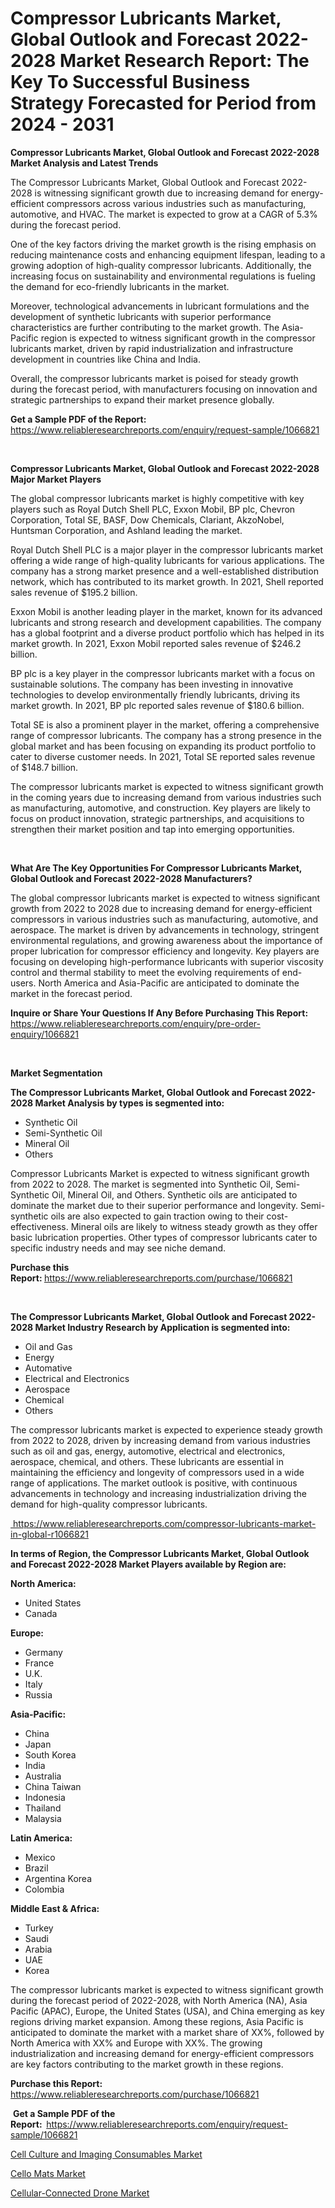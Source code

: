 <p><h1>Compressor Lubricants Market, Global Outlook and Forecast 2022-2028 Market Research Report: The Key To Successful Business Strategy Forecasted for Period from 2024 - 2031</h1></p><p><strong>Compressor Lubricants Market, Global Outlook and Forecast 2022-2028 Market Analysis and Latest Trends</strong></p>
<p><p>The Compressor Lubricants Market, Global Outlook and Forecast 2022-2028 is witnessing significant growth due to increasing demand for energy-efficient compressors across various industries such as manufacturing, automotive, and HVAC. The market is expected to grow at a CAGR of 5.3% during the forecast period.</p><p>One of the key factors driving the market growth is the rising emphasis on reducing maintenance costs and enhancing equipment lifespan, leading to a growing adoption of high-quality compressor lubricants. Additionally, the increasing focus on sustainability and environmental regulations is fueling the demand for eco-friendly lubricants in the market.</p><p>Moreover, technological advancements in lubricant formulations and the development of synthetic lubricants with superior performance characteristics are further contributing to the market growth. The Asia-Pacific region is expected to witness significant growth in the compressor lubricants market, driven by rapid industrialization and infrastructure development in countries like China and India.</p><p>Overall, the compressor lubricants market is poised for steady growth during the forecast period, with manufacturers focusing on innovation and strategic partnerships to expand their market presence globally.</p></p>
<p><strong>Get a Sample PDF of the Report:&nbsp;</strong> <a href="https://www.reliableresearchreports.com/enquiry/request-sample/1066821">https://www.reliableresearchreports.com/enquiry/request-sample/1066821</a></p>
<p>&nbsp;</p>
<p><strong>Compressor Lubricants Market, Global Outlook and Forecast 2022-2028 Major Market Players</strong></p>
<p><p>The global compressor lubricants market is highly competitive with key players such as Royal Dutch Shell PLC, Exxon Mobil, BP plc, Chevron Corporation, Total SE, BASF, Dow Chemicals, Clariant, AkzoNobel, Huntsman Corporation, and Ashland leading the market.</p><p>Royal Dutch Shell PLC is a major player in the compressor lubricants market offering a wide range of high-quality lubricants for various applications. The company has a strong market presence and a well-established distribution network, which has contributed to its market growth. In 2021, Shell reported sales revenue of $195.2 billion.</p><p>Exxon Mobil is another leading player in the market, known for its advanced lubricants and strong research and development capabilities. The company has a global footprint and a diverse product portfolio which has helped in its market growth. In 2021, Exxon Mobil reported sales revenue of $246.2 billion.</p><p>BP plc is a key player in the compressor lubricants market with a focus on sustainable solutions. The company has been investing in innovative technologies to develop environmentally friendly lubricants, driving its market growth. In 2021, BP plc reported sales revenue of $180.6 billion.</p><p>Total SE is also a prominent player in the market, offering a comprehensive range of compressor lubricants. The company has a strong presence in the global market and has been focusing on expanding its product portfolio to cater to diverse customer needs. In 2021, Total SE reported sales revenue of $148.7 billion.</p><p>The compressor lubricants market is expected to witness significant growth in the coming years due to increasing demand from various industries such as manufacturing, automotive, and construction. Key players are likely to focus on product innovation, strategic partnerships, and acquisitions to strengthen their market position and tap into emerging opportunities.</p></p>
<p>&nbsp;</p>
<p><strong>What Are The Key Opportunities For Compressor Lubricants Market, Global Outlook and Forecast 2022-2028 Manufacturers?</strong></p>
<p><p>The global compressor lubricants market is expected to witness significant growth from 2022 to 2028 due to increasing demand for energy-efficient compressors in various industries such as manufacturing, automotive, and aerospace. The market is driven by advancements in technology, stringent environmental regulations, and growing awareness about the importance of proper lubrication for compressor efficiency and longevity. Key players are focusing on developing high-performance lubricants with superior viscosity control and thermal stability to meet the evolving requirements of end-users. North America and Asia-Pacific are anticipated to dominate the market in the forecast period.</p></p>
<p><strong>Inquire or Share Your Questions If Any Before Purchasing This Report:</strong> <a href="https://www.reliableresearchreports.com/enquiry/pre-order-enquiry/1066821">https://www.reliableresearchreports.com/enquiry/pre-order-enquiry/1066821</a></p>
<p>&nbsp;</p>
<p><strong>Market Segmentation</strong></p>
<p><strong>The Compressor Lubricants Market, Global Outlook and Forecast 2022-2028 Market Analysis by types is segmented into:</strong></p>
<p><ul><li>Synthetic Oil</li><li>Semi-Synthetic Oil</li><li>Mineral Oil</li><li>Others</li></ul></p>
<p><p>Compressor Lubricants Market is expected to witness significant growth from 2022 to 2028. The market is segmented into Synthetic Oil, Semi-Synthetic Oil, Mineral Oil, and Others. Synthetic oils are anticipated to dominate the market due to their superior performance and longevity. Semi-synthetic oils are also expected to gain traction owing to their cost-effectiveness. Mineral oils are likely to witness steady growth as they offer basic lubrication properties. Other types of compressor lubricants cater to specific industry needs and may see niche demand.</p></p>
<p><strong>Purchase this Report:&nbsp;</strong><a href="https://www.reliableresearchreports.com/purchase/1066821">https://www.reliableresearchreports.com/purchase/1066821</a></p>
<p>&nbsp;</p>
<p><strong>The Compressor Lubricants Market, Global Outlook and Forecast 2022-2028 Market Industry Research by Application is segmented into:</strong></p>
<p><ul><li>Oil and Gas</li><li>Energy</li><li>Automative</li><li>Electrical and Electronics</li><li>Aerospace</li><li>Chemical</li><li>Others</li></ul></p>
<p><p>The compressor lubricants market is expected to experience steady growth from 2022 to 2028, driven by increasing demand from various industries such as oil and gas, energy, automotive, electrical and electronics, aerospace, chemical, and others. These lubricants are essential in maintaining the efficiency and longevity of compressors used in a wide range of applications. The market outlook is positive, with continuous advancements in technology and increasing industrialization driving the demand for high-quality compressor lubricants.</p></p>
<p><a href="https://www.reliableresearchreports.com/compressor-lubricants-market-in-global-r1066821">&nbsp;https://www.reliableresearchreports.com/compressor-lubricants-market-in-global-r1066821</a></p>
<p><strong>In terms of Region, the Compressor Lubricants Market, Global Outlook and Forecast 2022-2028 Market Players available by Region are:</strong></p>
<p>
    <p> <strong> North America: </strong>
        <ul>
            <li>United States</li>
            <li>Canada</li>
        </ul>
        </p> 
    <p> <strong> Europe: </strong>
        <ul>
            <li>Germany</li>
            <li>France</li>
            <li>U.K.</li>
            <li>Italy</li>
            <li>Russia</li>
        </ul>
        </p> 
    <p> <strong> Asia-Pacific: </strong>
        <ul>
            <li>China</li>
            <li>Japan</li>
            <li>South Korea</li>
            <li>India</li>
            <li>Australia</li>
            <li>China Taiwan</li>
            <li>Indonesia</li>
            <li>Thailand</li>
            <li>Malaysia</li>
        </ul>
        </p> 
    <p> <strong> Latin America: </strong>
        <ul>
            <li>Mexico</li>
            <li>Brazil</li>
            <li>Argentina Korea</li>
            <li>Colombia</li>
        </ul>
        </p> 
    <p> <strong> Middle East & Africa: </strong>
        <ul>
            <li>Turkey</li>
            <li>Saudi</li>
            <li>Arabia</li>
            <li>UAE</li>
            <li>Korea</li>
        </ul>
    </p>
    </p>
<p><p>The compressor lubricants market is expected to witness significant growth during the forecast period of 2022-2028, with North America (NA), Asia Pacific (APAC), Europe, the United States (USA), and China emerging as key regions driving market expansion. Among these regions, Asia Pacific is anticipated to dominate the market with a market share of XX%, followed by North America with XX% and Europe with XX%. The growing industrialization and increasing demand for energy-efficient compressors are key factors contributing to the market growth in these regions.</p></p>
<p><strong>Purchase this Report: </strong><a href="https://www.reliableresearchreports.com/purchase/1066821">https://www.reliableresearchreports.com/purchase/1066821</a></p>
<p>&nbsp;<strong>Get a Sample PDF of the Report:&nbsp;&nbsp;</strong><a href="https://www.reliableresearchreports.com/enquiry/request-sample/1066821">https://www.reliableresearchreports.com/enquiry/request-sample/1066821</a></p>
<p><strong></strong></p>
<p><p><a href="https://github.com/JordyBecker/Market-Research-Report-List-1/blob/main/cell-culture-and-imaging-consumables-market.md">Cell Culture and Imaging Consumables Market</a></p><p><a href="https://github.com/jadenRaynor/Market-Research-Report-List-1/blob/main/cello-mats-market.md">Cello Mats Market</a></p><p><a href="https://github.com/ranaacryptoaddmin/Market-Research-Report-List-1/blob/main/cellular-connected-drone-market.md">Cellular-Connected Drone Market</a></p></p>
